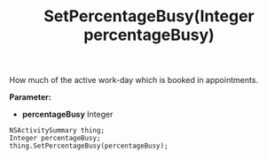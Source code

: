 ﻿---
uid: crmscript_ref_NSActivitySummary_SetPercentageBusy
title: SetPercentageBusy(Integer percentageBusy)
intellisense: NSActivitySummary.SetPercentageBusy
keywords: NSActivitySummary, GetPercentageBusy
so.topic: reference
---

How much of the active work-day which is booked in appointments.

**Parameter:** 
 - **percentageBusy** Integer

```crmscript
NSActivitySummary thing;
Integer percentageBusy;
thing.SetPercentageBusy(percentageBusy);
```

